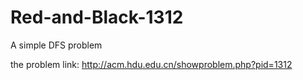 # Red-and-Black-1312
A simple DFS problem

the problem link: http://acm.hdu.edu.cn/showproblem.php?pid=1312
